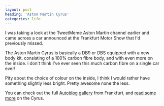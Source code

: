 ```yaml
---
layout: post
heading: 'Aston Martin Cyrus'
categories: life
---
```


I was taking a look at the TweetMeme Aston Martin channel earlier and came across a car announced at the Frankfurt Motor Show that I'd previously missed.

The Aston Martin Cyrus is basically a DB9 or DBS equipped with a new body kit, consisting of a 100% carbon fibre body, and with even more on the inside. I don't think I've ever seen this much carbon fibre on a single car ever!

<!-- Replace missing image from http://media.chris-alexander.co.uk/wp-content/uploads/2009/09/astonmartin.png -->

Pity about the choice of colour on the inside, I think I would rather have something slightly less bright. Pretty awesome none the less.

<!-- Replace missing image from http://media.chris-alexander.co.uk/wp-content/uploads/2009/09/cyrus-inside.jpg -->

You can check out the full [Autoblog gallery](http://www.autoblog.com/gallery/frankfurt-2009-mansory-cyrus-aston-martin-db9/full/) from Frankfurt, and [read some more](http://www.motorward.com/2009/09/aston-martin-cyrus-by-mansory/) on the Cyrus.
